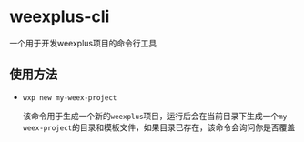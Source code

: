 # weexplus-cli
一个用于开发weexplus项目的命令行工具

## 使用方法
- `wxp new my-weex-project`

  该命令用于生成一个新的`weexplus`项目，运行后会在当前目录下生成一个`my-weex-project`的目录和模板文件，如果目录已存在，该命令会询问你是否覆盖
